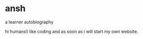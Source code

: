 # ansh
a learner autobiography

hi humans!i like coding and as soon as i will start my own website.
